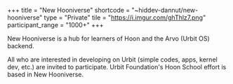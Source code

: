 +++
title = "New Hooniverse"
shortcode = "~hiddev-dannut/new-hooniverse"
type = "Private"
tile = "https://i.imgur.com/ghThlz7.png"
participant_range = "1000+"
+++

New Hooniverse is a hub for learners of Hoon and the Arvo (Urbit OS) backend.

All who are interested in developing on Urbit (simple codes, apps, kernel dev, etc.) are invited to participate. Urbit Foundation's Hoon School effort is based in New Hooniverse.
